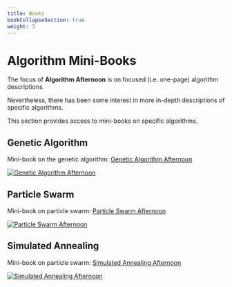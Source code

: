 ```yaml
---
title: Books
bookCollapseSection: true
weight: 3
---
```


# Algorithm Mini-Books

The focus of **Algorithm Afternoon** is on focused (i.e. one-page) algorithm descriptions.

Nevertheless, there has been some interest in more in-depth descriptions of specific algorithms.

This section provides access to mini-books on specific algorithms.

## Genetic Algorithm

Mini-book on the genetic algorithm: [Genetic Algorithm Afternoon](/books/genetic_algorithm)

[![Genetic Algorithm Afternoon](/book_ga_cover.png)](/books/genetic_algorithm)

## Particle Swarm

Mini-book on particle swarm: [Particle Swarm Afternoon](/books/particle_swarm)

[![Particle Swarm Afternoon](/book_pso_cover.png)](/books/particle_swarm)

## Simulated Annealing

Mini-book on particle swarm: [Simulated Annealing Afternoon](/books/simulated_annealing)

[![Simulated Annealing Afternoon](/book_sa_cover.png)](/books/simulated_annealing)